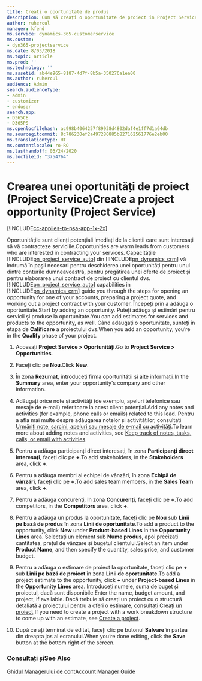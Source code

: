 ```yaml
---
title: Creați o oportunitate de produs
description: Cum să creați o oportunitate de proiect în Project Service
author: ruhercul
manager: kfend
ms.service: dynamics-365-customerservice
ms.custom:
- dyn365-projectservice
ms.date: 8/03/2018
ms.topic: article
ms.prod: ''
ms.technology: ''
ms.assetid: ab44e965-8187-4d7f-8b5a-350276a1ea00
ms.author: ruhercul
audience: Admin
search.audienceType:
- admin
- customizer
- enduser
search.app:
- D365CE
- D365PS
ms.openlocfilehash: ac998b4064257f89938d4802daf4e1ff7d1a64db
ms.sourcegitcommit: 8c786230ef2a497280885b827162561776e2eb00
ms.translationtype: HT
ms.contentlocale: ro-RO
ms.lasthandoff: 03/24/2020
ms.locfileid: "3754764"
---
```

# <a name="create-a-project-opportunity-project-service"></a><span data-ttu-id="2a722-103">Crearea unei oportunități de proiect (Project Service)</span><span class="sxs-lookup"><span data-stu-id="2a722-103">Create a project opportunity (Project Service)</span></span>

[!INCLUDE[cc-applies-to-psa-app-1x-2x](../includes/cc-applies-to-psa-app-1x-2x.md)]

<span data-ttu-id="2a722-104">Oportunitățile sunt clienți potențiali imediați de la clienții care sunt interesați să vă contracteze serviciile.</span><span class="sxs-lookup"><span data-stu-id="2a722-104">Opportunities are warm leads from customers who are interested in contracting your services.</span></span> <span data-ttu-id="2a722-105">Capacitățile [!INCLUDE[pn_project_service_auto](../includes/pn-project-service-auto.md)] din [!INCLUDE[pn_dynamics_crm](../includes/pn-dynamics-crm.md)] vă îndrumă în pașii necesari pentru deschiderea unei oportunități pentru unul dintre conturile dumneavoastră, pentru pregătirea unei oferte de proiect și pentru elaborarea unui contract de proiect cu clientul dvs.</span><span class="sxs-lookup"><span data-stu-id="2a722-105">[!INCLUDE[pn_project_service_auto](../includes/pn-project-service-auto.md)] capabilities in [!INCLUDE[pn_dynamics_crm](../includes/pn-dynamics-crm.md)] guide you through the steps for opening an opportunity for one of your accounts, preparing a project quote, and working out a project contract with your customer.</span></span> <span data-ttu-id="2a722-106">Începeți prin a adăuga o oportunitate.</span><span class="sxs-lookup"><span data-stu-id="2a722-106">Start by adding an opportunity.</span></span> <span data-ttu-id="2a722-107">Puteți adăuga și estimări pentru servicii și produse la oportunitate.</span><span class="sxs-lookup"><span data-stu-id="2a722-107">You can add estimates for services and products to the opportunity, as well.</span></span> <span data-ttu-id="2a722-108">Când adăugați o oportunitate, sunteți în etapa de **Calificare** a proiectului dvs.</span><span class="sxs-lookup"><span data-stu-id="2a722-108">When you add an opportunity, you’re in the **Qualify** phase of your project.</span></span>  
  
1.  <span data-ttu-id="2a722-109">Accesați **Project Service > Oportunități**.</span><span class="sxs-lookup"><span data-stu-id="2a722-109">Go to **Project Service > Opportunities**.</span></span>  
  
2.  <span data-ttu-id="2a722-110">Faceți clic pe **Nou**.</span><span class="sxs-lookup"><span data-stu-id="2a722-110">Click **New**.</span></span>  
  
3.  <span data-ttu-id="2a722-111">În zona **Rezumat**, introduceți firma oportunității și alte informații.</span><span class="sxs-lookup"><span data-stu-id="2a722-111">In the **Summary** area, enter your opportunity's company and other information.</span></span>  
  
4.  <span data-ttu-id="2a722-112">Adăugați orice note și activități (de exemplu, apeluri telefonice sau mesaje de e-mail) referitoare la acest client potențial.</span><span class="sxs-lookup"><span data-stu-id="2a722-112">Add any notes and activities (for example, phone calls or emails) related to this lead.</span></span> <span data-ttu-id="2a722-113">Pentru a afla mai multe despre adăugarea notelor și activităților, consultați [Urmăriți note, sarcini, apeluri sau mesaje de e-mail cu activități](../basics/work-with-activities.md).</span><span class="sxs-lookup"><span data-stu-id="2a722-113">To learn more about adding notes and activities, see [Keep track of notes, tasks, calls, or email with activities](../basics/work-with-activities.md).</span></span>  
  
5.  <span data-ttu-id="2a722-114">Pentru a adăuga participanți direct interesați, în zona **Participanți direct interesați**, faceți clic pe **+**.</span><span class="sxs-lookup"><span data-stu-id="2a722-114">To add stakeholders, in the **Stakeholders** area, click **+**.</span></span>  
  
6.  <span data-ttu-id="2a722-115">Pentru a adăuga membri ai echipei de vânzări, în zona **Echipă de vânzări**, faceți clic pe **+**.</span><span class="sxs-lookup"><span data-stu-id="2a722-115">To add sales team members, in the **Sales Team** area, click **+**.</span></span>  
  
7.  <span data-ttu-id="2a722-116">Pentru a adăuga concurenți, în zona **Concurenți**, faceți clic pe **+**.</span><span class="sxs-lookup"><span data-stu-id="2a722-116">To add competitors, in the **Competitors** area, click **+**.</span></span>  
  
8.  <span data-ttu-id="2a722-117">Pentru a adăuga un produs la oportunitate, faceți clic pe **Nou** sub **Linii pe bază de produs** în zona **Linii de oportunitate**.</span><span class="sxs-lookup"><span data-stu-id="2a722-117">To add a product to the opportunity, click **New** under **Product-based Lines** in the **Opportunity Lines** area.</span></span> <span data-ttu-id="2a722-118">Selectați un element sub **Nume produs**, apoi precizați cantitatea, prețul de vânzare și bugetul clientului.</span><span class="sxs-lookup"><span data-stu-id="2a722-118">Select an item under **Product Name**, and then specify the quantity, sales price, and customer budget.</span></span>  
  
9. <span data-ttu-id="2a722-119">Pentru a adăuga o estimare de proiect la oportunitate, faceți clic pe **+** sub **Linii pe bază de proiect** în zona **Linii de oportunitate**.</span><span class="sxs-lookup"><span data-stu-id="2a722-119">To add a project estimate to the opportunity, click **+** under **Project-based Lines** in the **Opportunity Lines** area.</span></span> <span data-ttu-id="2a722-120">Introduceți numele, suma de buget și proiectul, dacă sunt disponibile.</span><span class="sxs-lookup"><span data-stu-id="2a722-120">Enter the name, budget amount, and project, if available.</span></span> <span data-ttu-id="2a722-121">Dacă trebuie să creați un proiect cu o structură detaliată a proiectului pentru a oferi o estimare, consultați [Creați un proiect](../project-service/create-project.md).</span><span class="sxs-lookup"><span data-stu-id="2a722-121">If you need to create a project with a work breakdown structure to come up with an estimate, see [Create a project](../project-service/create-project.md).</span></span>  
  
10. <span data-ttu-id="2a722-122">După ce ați terminat de editat, faceți clic pe butonul **Salvare** în partea din dreapta jos al ecranului.</span><span class="sxs-lookup"><span data-stu-id="2a722-122">When you’re done editing, click the **Save** button at the bottom right of the screen.</span></span>  
  
### <a name="see-also"></a><span data-ttu-id="2a722-123">Consultați și</span><span class="sxs-lookup"><span data-stu-id="2a722-123">See Also</span></span>  
 [<span data-ttu-id="2a722-124">Ghidul Managerului de cont</span><span class="sxs-lookup"><span data-stu-id="2a722-124">Account Manager Guide</span></span>](../project-service/account-manager-guide.md)
